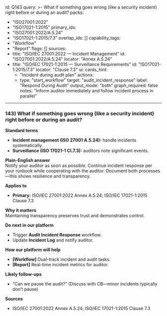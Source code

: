 id: Q143
query: >-
  What if something goes wrong (like a security incident) right before or during an audit?
packs:
  - "ISO27001:2022"
  - "ISO17021-1:2015"
primary_ids:
  - "ISO27001:2022/A.5.24"
  - "ISO17021-1:2015/7.3"
overlap_ids: []
capability_tags:
  - "Workflow"
  - "Report"
flags: []
sources:
  - title: "ISO/IEC 27001:2022 — Incident Management"
    id: "ISO27001:2022/A.5.24"
    locator: "Annex A.5.24"
  - title: "ISO/IEC 17021-1:2015 — Surveillance Requirements"
    id: "ISO17021-1:2015/7.3"
    locator: "Clause 7.3"
ui:
  cards_hint:
    - "Incident during audit plan"
  actions:
    - type: "start_workflow"
      target: "audit_incident_response"
      label: "Respond During Audit"
output_mode: "both"
graph_required: false
notes: "Inform auditor immediately and follow incident process in parallel"
---
### 143) What if something goes wrong (like a security incident) right before or during an audit?

**Standard terms**  
- **Incident management (ISO 27001 A.5.24):** handle incidents systematically.  
- **Surveillance (ISO 17021-1 Cl.7.3):** auditors note significant events.

**Plain-English answer**  
Notify your auditor as soon as possible. Continue incident response per your runbook while cooperating with the auditor. Document both processes—this shows resilience and transparency.

**Applies to**  
- **Primary:** ISO/IEC 27001:2022 Annex A.5.24; ISO/IEC 17021-1:2015 Clause 7.3

**Why it matters**  
Maintaining transparency preserves trust and demonstrates control.

**Do next in our platform**  
- Trigger **Audit Incident Response** workflow.  
- Update **Incident Log** and notify auditor.

**How our platform will help**  
- **[Workflow]** Dual-track incident and audit tasks.  
- **[Report]** Real-time incident metrics for auditor.

**Likely follow-ups**  
- “Can we pause the audit?” (Discuss with CB—minor incidents typically don’t pause)

**Sources**  
- ISO/IEC 27001:2022 Annex A.5.24; ISO/IEC 17021-1:2015 Clause 7.3  
